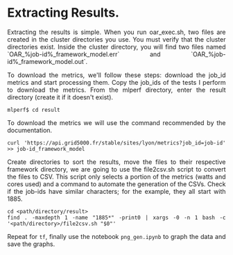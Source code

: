 # Extracting Results.

<div align="justify">
Extracting the results is simple. When you run oar_exec.sh, two files are created in the cluster directories you use. You must verify that the cluster directories exist.
Inside the cluster directory, you will find two files named `OAR_%job-id%_framework_model.err` and `OAR_%job-id%_framework_model.out`.

To download the metrics, we'll follow these steps: download the job_id metrics and start processing them. Copy the job_ids of the tests I perform to download the metrics. From the mlperf directory, enter the result directory (create it if it doesn't exist).
```
mlperf$ cd result
```
To download the metrics we will use the command recommended by the documentation.
```
curl 'https://api.grid5000.fr/stable/sites/lyon/metrics?job_id=job-id' >> job-id_framework_model
```
Create directories to sort the results, move the files to their respective framework directory, we are going to use the file2csv.sh script to convert the files to CSV. This script only selects a portion of the metrics (watts and cores used) and a command to automate the generation of the CSVs. Check if the job-ids have similar characters; for the example, they all start with 1885.
```
cd <path/directory/result>
find . -maxdepth 1 -name "1885*" -print0 | xargs -0 -n 1 bash -c '<path/directory>/file2csv.sh "$0"'
```
Repeat for `tf`, finally use the notebook `png_gen.ipynb` to graph the data and save the graphs.
</div>
